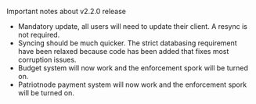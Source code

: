 Important notes about v2.2.0 release

- Mandatory update, all users will need to update their client. A resync is not required.
- Syncing should be much quicker. The strict databasing requirement have been relaxed because code has been added that fixes most corruption issues.
- Budget system will now work and the enforcement spork will be turned on.
- Patriotnode payment system will now work and the enforcement spork will be turned on.
